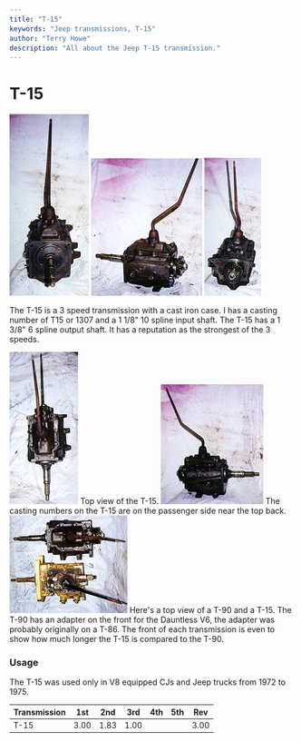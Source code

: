 ```yaml
---
title: "T-15"
keywords: "Jeep transmissions, T-15"
author: "Terry Howe"
description: "All about the Jeep T-15 transmission."
---
```

# T-15

![T-15 front](../../img/transmission/factory/t15f.jpg) ![T-15 side](../../img/transmission/factory/t15ds.jpg) ![T-15 back](../../img/transmission/factory/t15b.jpg)

The T-15 is a 3 speed transmission with a cast iron case. I has a casting number of T15 or 1307 and a 1 1/8" 10 spline input shaft. The T-15 has a 1 3/8" 6 spline output shaft. It has a reputation as the strongest of the 3 speeds.

![T-15 top](../../img/transmission/factory/t15t.jpg) Top view of the T-15. ![T-15 passenger side](../../img/transmission/factory/t15ps.jpg) The casting numbers on the T-15 are on the passenger side near the top back. ![T-15 vs. T-90](../../img/transmission/factory/t15t90.jpg) Here's a top view of a T-90 and a T-15. The T-90 has an adapter on the front for the Dauntless V6, the adapter was probably originally on a T-86. The front of each transmission is even to show how much longer the T-15 is compared to the T-90.

### Usage

The T-15 was used only in V8 equipped CJs and Jeep trucks from 1972 to 1975.

| Transmission | 1st  | 2nd  | 3rd  | 4th | 5th | Rev  |
|--------------|------|------|------|-----|-----|------|
| T-15         | 3.00 | 1.83 | 1.00 |     |     | 3.00 |